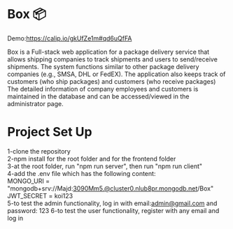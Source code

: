 # Box 📦 

Demo:https://calip.io/gkUfZe1m#qd6uQfFA

Box is a Full-stack web application for a package delivery service that allows shipping companies to track shipments and users to send/receive shipments. 
The system functions similar to other package delivery companies (e.g., SMSA, DHL or FedEX). 
The application also keeps track of customers (who ship packages) and customers (who receive packages)
The detailed information of company employees and customers is maintained in the database and can be accessed/viewed in the administrator page.

# Project Set Up
1-clone the repository<br>
2-npm install for the root folder and for the frontend folder<br>
3-at the root folder, run "npm run server", then run "npm run client"<br>
4-add the .env file which has the following content:<br>
MONGO_URI = "mongodb+srv://Majd:3090Mm5.@cluster0.nlub8pr.mongodb.net/Box"
JWT_SECRET = koi123<br>
5-to test the admin functionality, log in with email:admin@gmail.com and password: 123
6-to test the user functionality, register with any email and log in
